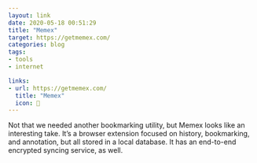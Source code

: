 ```yaml
---
layout: link
date: 2020-05-18 00:51:29
title: "Memex"
target: https://getmemex.com/
categories: blog
tags:
- tools
- internet

links:
- url: https://getmemex.com/
  title: "Memex"
  icon: 🔮
---
```


Not that we needed another bookmarking utility, but Memex looks like an interesting take. It’s a browser extension focused on history, bookmarking, and annotation, but all stored in a local database. It has an end-to-end encrypted syncing service, as well.
